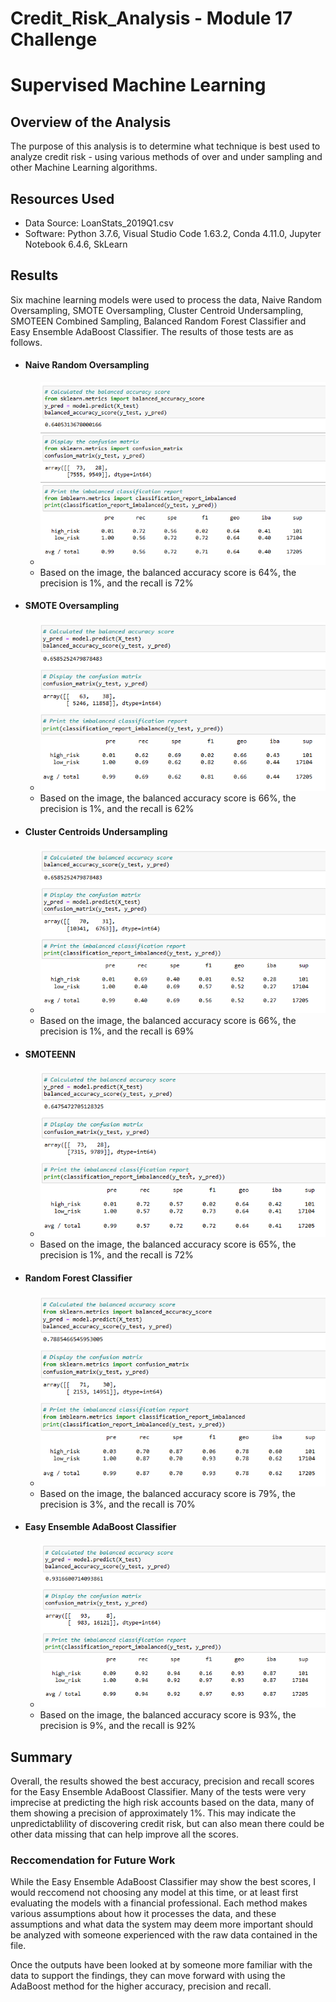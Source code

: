 # Credit_Risk_Analysis - Module 17 Challenge 
# Supervised Machine Learning
## Overview of the Analysis

The purpose of this analysis is to determine what technique is best used to analyze credit risk - using various methods of over and under sampling and other Machine Learning algorithms.

## Resources Used
- Data Source: LoanStats_2019Q1.csv
- Software: Python 3.7.6, Visual Studio Code 1.63.2, Conda 4.11.0, Jupyter Notebook 6.4.6, SkLearn

## Results

Six machine learning models were used to process the data, Naive Random Oversampling, SMOTE Oversampling, Cluster Centroid Undersampling, SMOTEEN Combined Sampling, Balanced Random Forest Classifier and Easy Ensemble AdaBoost Classifier. The results of those tests are as follows.

- #### Naive Random Oversampling
    - ![Naive](Images/Naive_Random_Over.png)
    - Based on the image, the balanced accuracy score is 64%, the precision is 1%, and the recall is 72%
- #### SMOTE Oversampling
    - ![SMOTE](Images/SMOTE_Over.png)
    - Based on the image, the balanced accuracy score is 66%, the precision is 1%, and the recall is 62%
- #### Cluster Centroids Undersampling
    - ![CCUnder](Images/Cluster_Centroids_Under.png)
    - Based on the image, the balanced accuracy score is 66%, the precision is 1%, and the recall is 69%
- #### SMOTEENN
    - ![Smoteen](Images/SMOTEENN_Combo.png)
    - Based on the image, the balanced accuracy score is 65%, the precision is 1%, and the recall is 72%
- #### Random Forest Classifier
    - ![Random Forest](Images/Random_Forest.png)
    - Based on the image, the balanced accuracy score is 79%, the precision is 3%, and the recall is 70%
- #### Easy Ensemble AdaBoost Classifier
    - ![Easy](Images/AdaBoost.png)
    - Based on the image, the balanced accuracy score is 93%, the precision is 9%, and the recall is 92%

## Summary

Overall, the results showed the best accuracy, precision and recall scores for the Easy Ensemble AdaBoost Classifier. Many of the tests were very imprecise at predicting the high risk accounts based on the data, many of them showing a precision of approximately 1%. This may indicate the unpredictablility of discovering credit risk, but can also mean there could be other data missing that can help improve all the scores.

### Reccomendation for Future Work
While the Easy Ensemble AdaBoost Classifier may show the best scores, I would reccomend not choosing any model at this time, or at least first evaluating the models with a financial professional. Each method makes various assumptions about how it processes the data, and these assumptions and what data the system may deem more important should be analyzed with someone experienced with the raw data contained in the file.

Once the outputs have been looked at by someone more familiar with the data to support the findings, they can move forward with using the AdaBoost method for the higher accuracy, precision and recall.
